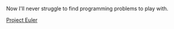 Now I'll never struggle to find programming problems to play with.

[Project Euler](http://projecteuler.net/)